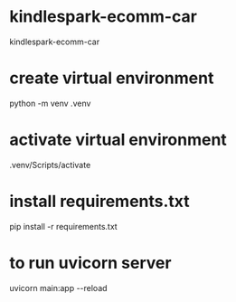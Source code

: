 # kindlespark-ecomm-car
kindlespark-ecomm-car 

# create virtual environment
python -m venv .venv

# activate virtual environment
.venv/Scripts/activate

# install requirements.txt
pip install -r requirements.txt

# to run uvicorn server
uvicorn main:app --reload